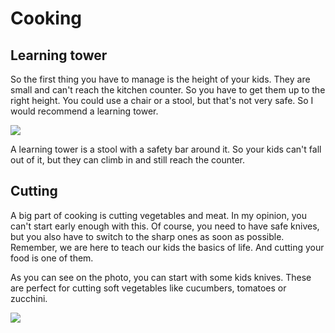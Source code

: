# Cooking


## Learning tower

So the first thing you have to manage is the height of your kids.
They are small and can't reach the kitchen counter.
So you have to get them up to the right height.
You could use a chair or a stool, but that's not very safe.
So I would recommend a learning tower.

![](../../images/learning-tower.jpeg)

A learning tower is a stool with a safety bar around it.
So your kids can't fall out of it, but they can climb in and still reach the counter.

## Cutting

A big part of cooking is cutting vegetables and meat.
In my opinion, you can't start early enough with this.
Of course, you need to have safe knives, but you also
have to switch to the sharp ones as soon as possible.
Remember, we are here to teach our kids the basics of life.
And cutting your food is one of them.

As you can see on the photo, you can start with some kids knives.
These are perfect for cutting soft vegetables like cucumbers, tomatoes or zucchini.

![](../../images/knives.jpeg)

